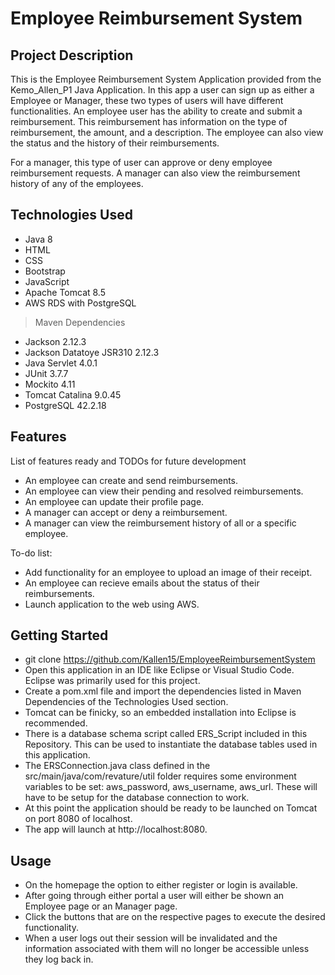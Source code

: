 # Employee Reimbursement System

## Project Description
This is the Employee Reimbursement System Application provided from the Kemo_Allen_P1 Java Application. In this app a user can sign up as either a Employee or Manager, these two types of users will have different functionalities. An employee user has the ability to create and submit a reimbursement. This reimbursement has information on the type of reimbursement, the amount, and a description. The employee can also view the status and the history of their reimbursements.

For a manager, this type of user can approve or deny employee reimbursement requests. A manager can also view the reimbursement history of any of the employees.

## Technologies Used

* Java 8
* HTML 
* CSS
* Bootstrap
* JavaScript
* Apache Tomcat 8.5
* AWS RDS with PostgreSQL

> Maven Dependencies
* Jackson 2.12.3
* Jackson Datatoye JSR310 2.12.3
* Java Servlet 4.0.1
* JUnit 3.7.7
* Mockito 4.11
* Tomcat Catalina 9.0.45
* PostgreSQL 42.2.18

## Features

List of features ready and TODOs for future development
* An employee can create and send reimbursements.
* An employee can view their pending and resolved reimbursements.
* An employee can update their profile page.
* A manager can accept or deny a reimbursement.
* A manager can view the reimbursement history of all or a specific employee.

To-do list:
* Add functionality for an employee to upload an image of their receipt.
* An employee can recieve emails about the status of their reimbursements.
* Launch application to the web using AWS.

## Getting Started
   
* git clone https://github.com/Kallen15/EmployeeReimbursementSystem
* Open this application in an IDE like Eclipse or Visual Studio Code. Eclipse was primarily used for this project.
* Create a pom.xml file and import the dependencies listed in Maven Dependencies of  the Technologies Used section.
* Tomcat can be finicky, so an embedded installation into Eclipse is recommended. 
* There is a database schema script called ERS_Script included in this Repository. This can be used to instantiate the database tables used in this application.
* The ERSConnection.java class defined in the src/main/java/com/revature/util folder requires some environment variables to be set: aws_password, aws_username, aws_url. These will have to be setup for the database connection to work.
* At this point the application should be ready to be launched on Tomcat on port 8080 of localhost.
* The app will launch at http://localhost:8080.

## Usage

* On the homepage the option to either register or login is available.
* After going through either portal a user will either be shown an Employee page or an Manager page.
* Click the buttons that are on the respective pages to execute the desired functionality.
* When a user logs out their session will be invalidated and the information associated with them will no longer be accessible unless they log back in.
